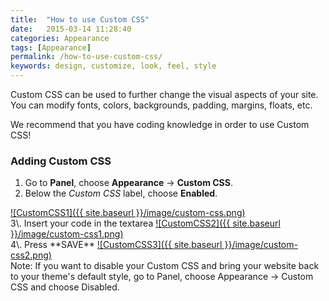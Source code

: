 ```yaml
---
title:  "How to use Custom CSS"
date:   2015-03-14 11:28:40
categories: Appearance
tags: [Appearance]
permalink: /how-to-use-custom-css/
keywords: design, customize, look, feel, style
---
```

Custom CSS can be used to further change the visual aspects of your site. You can modify fonts, colors, backgrounds, padding, margins, floats, etc. 

We recommend that you have coding knowledge in order to use Custom CSS! 

### Adding Custom CSS

1. Go to **Panel**, choose **Appearance** -> **Custom CSS**. 
2. Below the _Custom CSS_ label, choose **Enabled**. 

<a href="{{ site.baseurl }}/images/custom-css.png" class="thumbnail gallery-item" data-gallery>
![CustomCSS1]({{ site.baseurl }}/image/custom-css.png) 
</a>

<br>
3\. Insert your code in the textarea 

<a href="{{ site.baseurl }}/images/custom-css1.png" class="thumbnail gallery-item" data-gallery>
![CustomCSS2]({{ site.baseurl }}/image/custom-css1.png) 
</a>

<br>
4\. Press **SAVE** 

<a href="{{ site.baseurl }}/images/custom-css2.png" class="thumbnail gallery-item" data-gallery>
![CustomCSS3]({{ site.baseurl }}/image/custom-css2.png) 
</a>

<br>
Note: If you want to disable your Custom CSS and bring your website back to your theme's default style, go to Panel, choose Appearance -> Custom CSS and choose Disabled.

